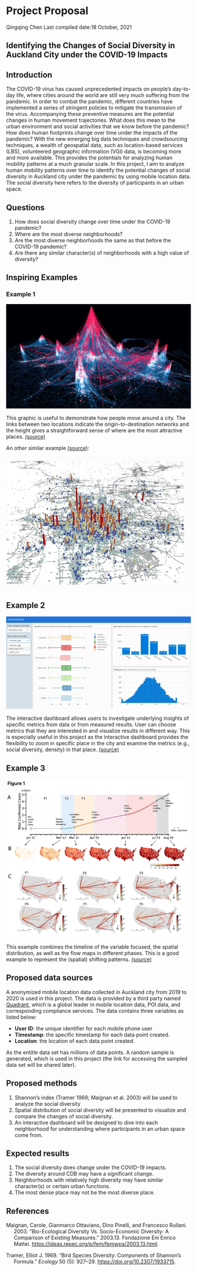 Project Proposal
================
Qingqing Chen
Last compiled date:18 October, 2021

## Identifying the Changes of Social Diversity in Auckland City under the COVID-19 Impacts

## Introduction

The COVID-19 virus has caused unprecedented impacts on people’s
day-to-day life, where cities around the world are still very much
suffering from the pandemic. In order to combat the pandemic, different
countries have implemented a series of stringent policies to mitigate
the transmission of the virus. Accompanying these preventive measures
are the potential changes in human movement trajectories. What does this
mean to the urban environment and social activities that we know before
the pandemic? How does human footprints change over time under the
impacts of the pandemic? With the new emerging big data techniques and
crowdsourcing techniques, a wealth of geospatial data, such as
location-based services (LBS), volunteered geographic information (VGI)
data, is becoming more and more available. This provides the potentials
for analyzing human mobility patterns at a much granular scale. In this
project, I aim to analyze human mobility patterns over time to identify
the potential changes of social diversity in Auckland city under the
pandemic by using mobile location data. The social diversity here refers
to the diversity of participants in an urban space.

## Questions

1.  How does social diversity change over time under the COVID-19
    pandemic?
2.  Where are the most diverse neighborhoods?
3.  Are the most diverse neighborhoods the same as that before the
    COVID-19 pandemic?  
4.  Are there any similar character(s) of neighborhoods with a high
    value of diversity?

## Inspiring Examples

### Example 1

![Mapping human movements](pic/example1.png)

This graphic is useful to demonstrate how people move around a city. The
links between two locations indicate the origin-to-destination networks
and the height gives a straightforward sense of where are the most
attractive places.
[(source)](https://cosmosmagazine.com/science/new-universal-law-of-human-mobility/)

An other similar example
[(source)](https://link.springer.com/article/10.1007/s11783-018-1068-1):

![](pic/example1-1.png)

## Example 2

![Interactive dashboard](pic/example2.png)

The interactive dashboard allows users to investigate underlying
insights of specific metrics from data or from measured results. User
can choose metrics that they are interested in and visualize results in
different way. This is especially useful in this project as the
interactive dashboard provides the flexibility to zoom in specific place
in the city and examine the metrics (e.g., social diversity, density) in
that place.
[(source)](https://towardsdatascience.com/create-an-interactive-dashboard-with-shiny-flexdashboard-and-plotly-b1f025aebc9c)

## Example 3

![Spatial shifting patterns](pic/example3.png)

This example combines the timeline of the variable focused, the spatial
distribution, as well as the flow maps in different phases. This is a
good example to represent the (spatial) shifting patterns.
[(source)](https://www.nature.com/articles/s41598-021-87902-8)

## Proposed data sources

A anonymized mobile location data collected in Auckland city from 2019
to 2020 is used in this project. The data is provided by a third party
named [Quadrant](https://www.quadrant.io/), which is a global leader in
mobile location data, POI data, and corresponding compliance services.
The data contains three variables as listed below:

-   **User ID**: the unique identifier for each mobile phone user
-   **Timestamp**: the specific timestamp for each data point created.  
-   **Location**: the location of each data point created.

As the entitle data set has millions of data points. A random sample is
generated, which is used in this project (the link for accessing the
sampled data set will be shared later).

## Proposed methods

1.  Shannon’s index (Tramer 1969; Maignan et al. 2003) will be used to
    analyze the social diversity
2.  Spatial distribution of social diversity will be presented to
    visualize and compare the changes of social diversity.
3.  An interactive dashboard will be designed to dive into each
    neighborhood for understanding where participants in an urban space
    come from.

## Expected results

1.  The social diversity does change under the COVID-19 impacts.
2.  The diversity around CDB may have a significant change.
3.  Neighborhoods with relatively high diversity may have similar
    character(s) or certain urban functions.
4.  The most dense place may not be the most diverse place.

## References

<div id="refs" class="references csl-bib-body hanging-indent">

<div id="ref-maignan_bio-ecological_2003" class="csl-entry">

Maignan, Carole, Gianmarco Ottaviano, Dino Pinelli, and Francesco
Rullani. 2003. “Bio-Ecological Diversity Vs. Socio-Economic Diversity: A
Comparison of Existing Measures.” 2003.13. Fondazione Eni Enrico Mattei.
<https://ideas.repec.org/p/fem/femwpa/2003.13.html>.

</div>

<div id="ref-tramer_bird_1969" class="csl-entry">

Tramer, Elliot J. 1969. “Bird Species Diversity: Components of Shannon’s
Formula.” *Ecology* 50 (5): 927–29. <https://doi.org/10.2307/1933715>.

</div>

</div>
